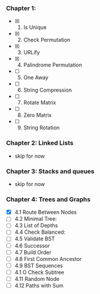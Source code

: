 ### Chapter 1:
  - [x] 1. Is Unique
  - [x] 2. Check Permutation
  - [x] 3. URLify
  - [x] 4. Palindrome Permutation
  - [ ] 5. One Away
  - [ ] 6. String Compression
  - [ ] 7. Rotate Matrix
  - [ ] 8. Zero Matrix
  - [ ] 9. String Rotation
### Chapter 2: Linked Lists
- skip for now
### Chapter 3: Stacks and queues
- skip for now
### Chapter 4: Trees and Graphs
- [x] 4.1 Route Between Nodes
- [ ] 4.2 Minimal Tree:
- [ ] 4.3 List of Depths
- [ ] 4.4 Check Balanced:
- [ ] 4.5 Validate BST
- [ ] 4.6 Successor
- [ ] 4.7 Build Order
- [ ] 4.8 First Common Ancestor
- [ ] 4.9 BST Sequences
- [ ] 4.1 O Check Subtree
- [ ] 4.11 Random Node
- [ ] 4.12 Paths with Sum
